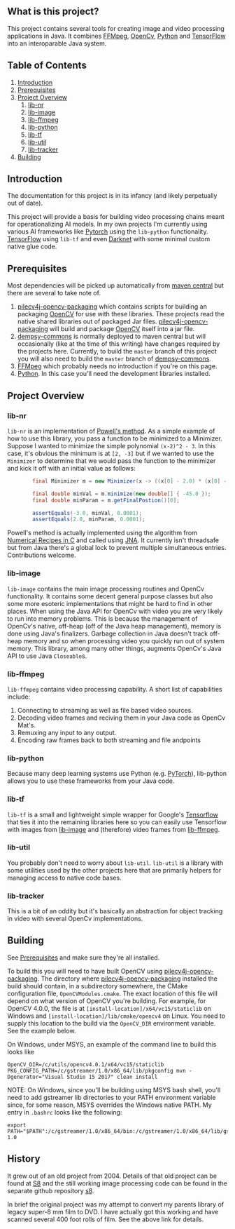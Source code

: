 ## What is this project?

This project contains several tools for creating image and video processing applications in Java. It combines [FFMpeg](https://ffmpeg.org/), [OpenCv](https://opencv.org/), [Python](https://www.python.org/) and [TensorFlow](https://www.tensorflow.org/) into an interoparable Java system.

## Table of Contents
1. [Introduction](#introduction)
1. [Prerequisites](#prerequisites)
1. [Project Overview](#project-overview)
   1. [lib-nr](#lib-nr)
   1. [lib-image](#lib-image)
   1. [lib-ffmpeg](#lib-ffmpeg)
   1. [lib-python](#lib-python)
   1. [lib-tf](#lib-tf)
   1. [lib-util](#lib-util)
   1. [lib-tracker](#lib-tf)
1. [Building](#building)

## Introduction

The documentation for this project is in its infancy (and likely perpetually out of date).

This project will provide a basis for building video processing chains meant for operationalizing AI models. In my own projects I'm currently using various AI frameworks like [Pytorch](https://pytorch.org/) using the `lib-python` functionality. [TensorFlow](https://www.tensorflow.org/) using `lib-tf` and even [Darknet](https://pjreddie.com/darknet/) with some minimal custom native glue code.

## Prerequisites

Most dependencies will be picked up automatically from [maven central](https://www.mvnrepository.com/) but there are several to take note of.

1. [pilecv4j-opencv-packaging](https://github.com/KognitionAI/pilecv4j-opencv-packaging) which contains scripts for building an packaging [OpenCV](https://opencv.org/) for use with these libraries. These projects read the native shared libraries out of packaged Jar files. [pilecv4j-opencv-packaging](https://github.com/KognitionAI/pilecv4j-opencv-packaging) will build and package [OpenCV](https://opencv.org/) itself into a jar file.
1. [dempsy-commons](https://github.com/Dempsy/dempsy-commons) is normally deployed to maven central but will occasionally (like at the time of this writing) have changes required by the projects here. Currently, to build the `master` branch of this project you will also need to build the `master` branch of [dempsy-commons](https://github.com/Dempsy/dempsy-commons).
1. [FFMpeg](https://ffmpeg.org/) which probably needs no introduction if you're on this page.
1. [Python](https://www.python.org/). In this case you'll need the development libraries installed.

## Project Overview

### lib-nr

`lib-nr` is an implementation of [Powell's method](https://en.wikipedia.org/wiki/Powell%27s_method). As a simple example of how to use this library, you pass a function to be minimized to a Minimizer. Suppose I wanted to minimize the simple polynomial `(x-2)^2 - 3`. In this case, it's obvious the minimum is at `[2, -3]` but if we wanted to use the `Minimizer` to determine that we would pass the function to the minimizer and kick it off with an initial value as follows:

``` java
        final Minimizer m = new Minimizer(x -> ((x[0] - 2.0) * (x[0] - 2.0)) - 3.0);

        final double minVal = m.minimize(new double[] { -45.0 });
        final double minParam = m.getFinalPostion()[0];

        assertEquals(-3.0, minVal, 0.0001);
        assertEquals(2.0, minParam, 0.0001);
```

Powell's method is actually implemented using the algorithm from [Numerical Recipes in C](http://www.numerical.recipes/) and called using [JNA](https://github.com/java-native-access/jna). It currently isn't threadsafe but from Java there's a global lock to prevent multiple simultaneous entries. Contributions welcome.

### lib-image

`lib-image` contains the main image processing routines and OpenCv functionality. It contains some decent general purpose classes but also some more esoteric implementations that might be hard to find in other places. When using the Java API for OpenCv with video you are very likely to run into memory problems. This is because the management of OpenCv's native, off-heap (off of the Java heap management), memory is done using Java's finalizers. Garbage collection in Java doesn't track off-heap memory and so when processing video you quickly run out of system memory. This library, among many other things, augments OpenCv's Java API to use Java `Closeable`s.

### lib-ffmpeg

`lib-ffmpeg` contains video processing capability. A short list of capabilities include:

1. Connecting to streaming as well as file based video sources.
2. Decoding video frames and reciving them in your Java code as OpenCv Mat's.
3. Remuxing any input to any output.
4. Encoding raw frames back to both streaming and file andpoints

### lib-python

Because many deep learning systems use Python (e.g. [PyTorch](https://pytorch.org/)), lib-python allows you to use these frameworks from your Java code.

### lib-tf

`lib-tf` is a small and lightweight simple wrapper for Google's [Tensorflow](https://www.tensorflow.org/) that ties it into the remaining libraries here so you can easily use Tensorflow with images from [lib-image](#lib-image) and (therefore) video frames from [lib-ffmpeg](#lib-ffmpeg).

### lib-util

You probably don't need to worry about `lib-util`. `lib-util` is a library with some utilities used by the other projects here that are primarily helpers for managing access to native code bases.

### lib-tracker

This is a bit of an oddity but it's basically an abstraction for object tracking in video with several OpenCv implementations.

## Building

See [Prerequisites](#Prerequisites) and make sure they're all installed.

To build this you will need to have built OpenCV using [pilecv4j-opencv-packaging](https://github.com/KognitionAI/pilecv4j-opencv-packaging). The directory where [pilecv4j-opencv-packaging](https://github.com/KognitionAI/pilecv4j-opencv-packaging) installed the build should contain, in a subdirectory somewhere, the CMake configuration file, `OpenCVModules.cmake`. The exact location of this file will depend on what version of OpenCV you're building. For example, for OpenCV 4.0.0, the file is at `[install-location]/x64/vc15/staticlib` on Windows and `[install-location]/lib/cmake/opencv4` on Linux. You need to supply this location to the build via the `OpenCV_DIR` environment variable. See the example below.

On Windows, under MSYS, an example of the command line to build this looks like

```
OpenCV_DIR=/c/utils/opencv4.0.1/x64/vc15/staticlib PKG_CONFIG_PATH=/c/gstreamer/1.0/x86_64/lib/pkgconfig mvn -Dgenerator="Visual Studio 15 2017" clean install
```

NOTE: On Windows, since you'll be building using MSYS bash shell, you'll need to add gstreamer lib directories to your PATH environment variable since, for some reason, MSYS overrides the Windows native PATH. My entry in `.bashrc` looks like the following:

```
export PATH="$PATH":/c/gstreamer/1.0/x86_64/bin:/c/gstreamer/1.0/x86_64/lib/gstreamer-1.0
```

## History

It grew out of an old project from 2004. Details of that old project can be found at [S8](http://jiminger.com/s8/) and the still working image processing code can be found in the separate github repository [s8](https://github.com/jimfcarroll/s8).

In brief the original project was my attempt to convert my parents library of legacy super-8 mm film to DVD. I have actually got this working and have scanned several 400 foot rolls of film. See the above link for details.


